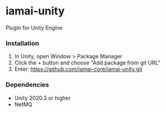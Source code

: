 # iamai-unity
Plugin for Unity Engine

### Installation

1. In Unity, open Window > Package Manager
2. Click the + button and choose "Add package from git URL"
3. Enter: https://github.com/iamai-core/iamai-unity.git

### Dependencies

* Unity 2020.3 or higher
* NetMQ
